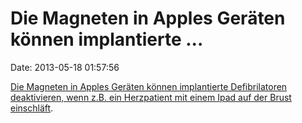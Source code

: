 Die Magneten in Apples Geräten können implantierte \...
=======================================================

Date: 2013-05-18 01:57:56

[Die Magneten in Apples Geräten können implantierte Defibrilatoren
deaktivieren, wenn z.B. ein Herzpatient mit einem Ipad auf der Brust
einschläft](http://www.bloomberg.com/news/2013-05-09/heart-patient-risk-from-ipad2-found-by-14-year-old.html).
